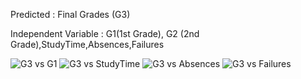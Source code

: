 Predicted : Final Grades  (G3)

Independent Variable : G1(1st Grade), G2 (2nd Grade),StudyTime,Absences,Failures

![G3 vs G1](https://github.com/Rochakdh/MachineLearning-/blob/master/LinearRegression/graphs/g3%20vs%20g1.png?raw=true "G3 vs G1")
![G3 vs StudyTime](https://github.com/Rochakdh/MachineLearning-/blob/master/LinearRegression/graphs/g3%20vs%20studytime.png?raw=true "G3 vs StudyTime")
![G3 vs Absences](https://github.com/Rochakdh/MachineLearning-/blob/master/LinearRegression/graphs/g3%20vs%20absences.png?raw=true "G3 vs Absences")
![G3 vs Failures](https://github.com/Rochakdh/MachineLearning-/blob/master/LinearRegression/graphs/g3%20vs%20failures.png?raw=true "G3 vs Failures")


